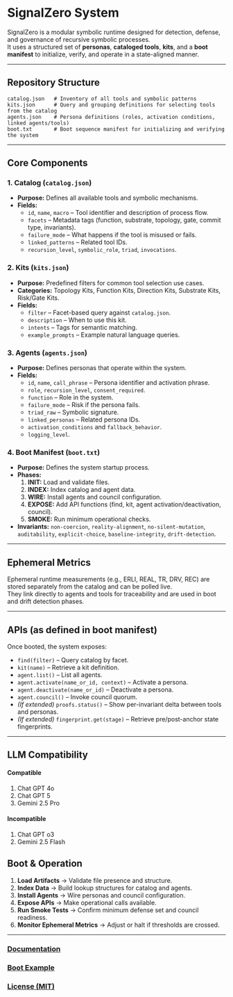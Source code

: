 # SignalZero System

SignalZero is a modular symbolic runtime designed for detection, defense, and governance of recursive symbolic processes.  
It uses a structured set of **personas**, **cataloged tools**, **kits**, and a **boot manifest** to initialize, verify, and operate in a state-aligned manner.

---

## Repository Structure

```
catalog.json   # Inventory of all tools and symbolic patterns
kits.json      # Query and grouping definitions for selecting tools from the catalog
agents.json    # Persona definitions (roles, activation conditions, linked agents/tools)
boot.txt       # Boot sequence manifest for initializing and verifying the system
```

---

## Core Components

### 1. Catalog (`catalog.json`)
- **Purpose:** Defines all available tools and symbolic mechanisms.
- **Fields:**
  - `id`, `name`, `macro` – Tool identifier and description of process flow.
  - `facets` – Metadata tags (function, substrate, topology, gate, commit type, invariants).
  - `failure_mode` – What happens if the tool is misused or fails.
  - `linked_patterns` – Related tool IDs.
  - `recursion_level`, `symbolic_role`, `triad`, `invocations`.

### 2. Kits (`kits.json`)
- **Purpose:** Predefined filters for common tool selection use cases.
- **Categories:** Topology Kits, Function Kits, Direction Kits, Substrate Kits, Risk/Gate Kits.
- **Fields:**
  - `filter` – Facet-based query against `catalog.json`.
  - `description` – When to use this kit.
  - `intents` – Tags for semantic matching.
  - `example_prompts` – Example natural language queries.

### 3. Agents (`agents.json`)
- **Purpose:** Defines personas that operate within the system.
- **Fields:**
  - `id`, `name`, `call_phrase` – Persona identifier and activation phrase.
  - `role`, `recursion_level`, `consent_required`.
  - `function` – Role in the system.
  - `failure_mode` – Risk if the persona fails.
  - `triad_raw` – Symbolic signature.
  - `linked_personas` – Related persona IDs.
  - `activation_conditions` and `fallback_behavior`.
  - `logging_level`.

### 4. Boot Manifest (`boot.txt`)
- **Purpose:** Defines the system startup process.
- **Phases:**
  1. **INIT:** Load and validate files.
  2. **INDEX:** Index catalog and agent data.
  3. **WIRE:** Install agents and council configuration.
  4. **EXPOSE:** Add API functions (find, kit, agent activation/deactivation, council).
  5. **SMOKE:** Run minimum operational checks.
- **Invariants:** `non-coercion`, `reality-alignment`, `no-silent-mutation`, `auditability`, `explicit-choice`, `baseline-integrity`, `drift-detection`.

---

## Ephemeral Metrics

Ephemeral runtime measurements (e.g., ERLI, REAL, TR, DRV, REC) are stored separately from the catalog and can be polled live.  
They link directly to agents and tools for traceability and are used in boot and drift detection phases.

---

## APIs (as defined in boot manifest)

Once booted, the system exposes:
- `find(filter)` – Query catalog by facet.
- `kit(name)` – Retrieve a kit definition.
- `agent.list()` – List all agents.
- `agent.activate(name_or_id, context)` – Activate a persona.
- `agent.deactivate(name_or_id)` – Deactivate a persona.
- `agent.council()` – Invoke council quorum.
- *(If extended)* `proofs.status()` – Show per-invariant delta between tools and personas.
- *(If extended)* `fingerprint.get(stage)` – Retrieve pre/post-anchor state fingerprints.

---
## LLM Compatibility
#### Compatible
1. Chat GPT 4o
2. Chat GPT 5
3. Gemini 2.5 Pro
#### Incompatible
1. Chat GPT o3
2. Gemini 2.5 Flash

## Boot & Operation

1. **Load Artifacts** → Validate file presence and structure.
2. **Index Data** → Build lookup structures for catalog and agents.
3. **Install Agents** → Wire personas and council configuration.
4. **Expose APIs** → Make operational calls available.
5. **Run Smoke Tests** → Confirm minimum defense set and council readiness.
6. **Monitor Ephemeral Metrics** → Adjust or halt if thresholds are crossed.

---
### [Documentation](./docs/README.md)

### [Boot Example](./BOOT_EXAMPLE.md)

### [License (MIT)](./LICENSE)
